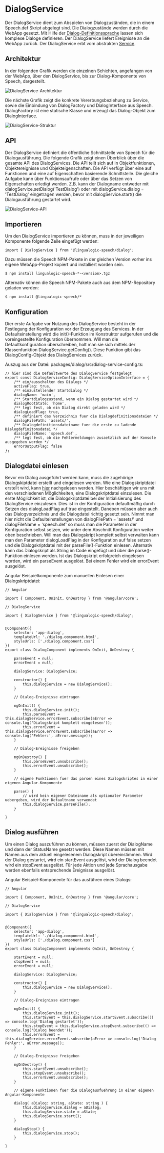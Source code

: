 # DialogService

Der DialogService dient zum Abspielen von Dialogzuständen, die in einem Speech.def Skript abgelegt sind. Die Dialogzustände werden durch die WebApp gesetzt. Mit Hilfe der [Dialog-Definitionssprache](./DialogScript.md) lassen sich komplexe Dialoge definieren. Der DialogService liefert Ereignisse an die WebApp zurück. Der DialogService erbt vom abstrakten [Service](./../service/Service.md).


## Architektur

In der folgenden Grafik werden die einzelnen Schichten, angefangen von der WebApp, über den DialogService, bis zur Dialog-Komponente von Speech, dargestellt.

![DialogService-Architektur](DialogService-1.gif)


Die nächste Grafik zeigt die konkrete Vererbungsbeziehung zu Service, sowie die Einbindung von DialogFactory und DialogInterface aus Speech. DialogFactory ist eine statische Klasse und erzeugt das Dialog-Objekt zum DialogInterface. 


![DialogService-Struktur](DialogService-2.gif)


## API

Der DialogService definiert die öffentliche Schnittstelle von Speech für die Dialogausführung. Die folgende Grafik zeigt einen Überblick über die gesamte API des DialogServices. Die API teilt sich auf in Objektfunktionen, Objektereignisse und Objekteigenschaften. Die API verfügt über eine auf Funktionen und eine auf Eigenschaften basierende Schnittstelle. Die gleiche Aufgabe kann über Funktionsaufrufe oder über das Setzen von Eigenschaften erledigt werden. Z.B. kann der Dialogname entweder mit dialogService.setDialog('TestDialog') oder mit dialogService.dialog = 'TestDialog' eingetragen werden, bevor mit dialogService.start() die Dialogausführung gestartet wird.

![DialogService-API](DialogService-3.gif)


## Importieren

Um den DialogService importieren zu können, muss in der jeweiligen Komponente folgende Zeile eingefügt werden:

	import { DialogService } from '@lingualogic-speech/dialog';
	
Dazu müssen die Speech NPM-Pakete in der gleichen Version vorher ins eigene WebApp-Projekt kopiert und installiert worden sein.

	$ npm install lingualogic-speech-*-<version>.tgz

Alternativ können die Speech NPM-Pakete auch aus dem NPM-Repository geladen werden:

	$ npm install @lingualogic-speech/*
 

## Konfiguration

Dier erste Aufgabe vor Nutzung des DialogService besteht in der Festlegung der Konfiguration vor der Erzeugung des Services. In der Defaulteinstellung wird die init()-Funktion im Konstruktor aufgerufen und die voreingestellte Konfiguration übernommen. Will man die Defaultkonfiguration überschreiben, holt man sie sich mittels der Klassenfunktion DialogService.getConfig(). Diese Funktion gibt das DialogConfig-Objekt des DialogServices zurück. 

Auszug aus der Datei: packages/dialog/src/dialog-service-config.ts:

	// hier sind die Defaultwerte des DialogService festgelegt	
	export const DialogServiceConfig: DialogServiceOptionInterface = {
	    /** ein/ausschalten des Dialogs */
	    activeFlag: true,
	    /** einzustellender Startdialog */
	    dialogName: 'main',
	    /** Startdialogzustand, wenn ein Dialog gestartet wird */
	    dialogRootState: 'home',
	    /** legt fest, ob ein Dialog direkt geladen wird */
	    dialogLoadFlag: true,
	    /** definiert das Verzeichnis fuer die Dialogdefinitionsdateien */
	    dialogFilePath: 'assets/',
	    /** Dialogdefinitionsdateiname fuer die erste zu ladende Dialogdefinitonsdatei */
	    dialogFileName: 'speech.def',
	    /** legt fest, ob die Fehlermeldungen zusaetzlich auf der Konsole ausgegeben werden */
	    errorOutputFlag: false
	};


## Dialogdatei einlesen

Bevor ein Dialog ausgeführt werden kann, muss die zugehörige Dialogskiptdatei erstellt und eingelesen werden. Wie eine Dialogskriptdatei erstellt wird, kann [hier](./DialogScript.md) nachgelesen werden. Hier beschäftigen wir uns mit den verschiedenen Möglichkeiten, eine Dialogskriptdatei einzulesen. Die erste Möglichkeit ist, die Dialogskriptdatei bei der Initialisierung des DialogService einzulesen. Dies ist in der Konfiguration defaultmäßig durch Setzen des dialogLoadFlag auf true eingestellt. Daneben müssen aber auch das Dialogverzeichnis und die Dialogdatei richtig gesetzt sein. Nimmt man hier nicht die Defaulteinstellungen von dialogFilePath = 'assets/' und dialogFileName = 'speech.def' so muss man die Parameter in der Konfiguration selbst setzen, wie unter dem Abschnitt Konfiguration weiter oben beschrieben. Will man das Dialogskript komplett selbst verwalten kann man den Parameter dialogLoadFlag in der Konfiguration auf false setzen und die Dialogskriptdatei mit der parseFile()-Funktion einlesen. Alternativ kann das Dialogskript als String im Code eingefügt und über die parse()-Funktion einlesen werden. Ist das Dialogskript erfolgreich eingelesen worden, wird ein parseEvent ausgelöst. Bei einem Fehler wird ein errorEvent ausgelöst.

Angular Beispielkomponente zum manuellen Einlesen einer Dialogskriptdatei:
 
 	// Angular
 	
	import { Component, OnInit, OnDestroy } from '@angular/core';

	// DialogService 
		
	import { DialogService } from '@lingualogic-speech/dialog';

	
	@Component({
		selector: 'app-dialog',
		templateUrl: './dialog.component.html',
		styleUrls: ['./dialog.component.css']
	})
	export class DialogComponent implements OnInit, OnDestroy {
	
		parseEvent = null;
		errorEvent = null;
		
		dialogService: DialogService;
	
		constructor() {
			this.dialogService = new DialogService();
		}
		
		// Dialog-Ereignisse eintragen
				
		ngOnInit() {
			this.dialogService.init();
			this.parseEvent = this.dialogService.errorEvent.subscribe(aError => console.log('Dialogskript komplett eingelesen'));
			this.errorEvent = this.dialogService.errorEvent.subscribe(aError => console.log('Fehler:', aError.message));
		}

		// Dialog-Ereignisse freigeben
		
		ngOnDestroy() {
			this.parseEvent.unsubscribe();
			this.errorEvent.unsubscribe();
		}

		// eigene Funktionen fuer das parsen eines Dialogskriptes in einer eigenen Angular-Komponente

		parse() {
			// wird kein eigener Dateiname als optionaler Parameter uebergeben, wird der Defaultname verwendet
			this.dialogService.parseFile();
		}

	}


## Dialog ausführen

Um einen Dialog auszuführen zu können, müssen zuerst der DialogName und dann der StatusName gesetzt werden.
Diese Namen müssen mit Namen aus dem aktuell eingelesenem Dialogskript übereinstimmen. Wird der Dialog gestartet, wird ein startEvent ausgelöst, wird der Dialog beendet wird ein stopEvent ausgelöst. Für jede Aktion und jede Sprachausgabe werden ebenfalls entsprechende Ereignisse ausgelöst.

Angular Beispiel-Komponente für das ausführen eines Dialogs:

	// Angular
	
	import { Component, OnInit, OnDestroy } from '@angular/core';

	// DialogService 
		
	import { DialogService } from '@lingualogic-speech/dialog';

	
	@Component({
		selector: 'app-dialog',
		templateUrl: './dialog.component.html',
		styleUrls: ['./dialog.component.css']
	})
	export class DialogComponent implements OnInit, OnDestroy {
	
		startEvent = null;
		stopEvent = null;
		errorEvent = null;
		
		dialogService: DialogService;
	
		constructor() {
			this.dialogService = new DialogService();
		}
		
		// Dialog-Ereignisse eintragen
				
		ngOnInit() {
			this.dialogService.init();
			this.startEvent = this.dialogService.startEvent.subscribe(() => console.log('Dialog gestartet'));
			this.stopEvent = this.dialogService.stopEvent.subscribe(() => console.log('Dialog beendet'));
			this.errorEvent = this.dialogService.errorEvent.subscribe(aError => console.log('Dialog Fehler:', aError.message));
		}

		// Dialog-Ereignisse freigeben
		
		ngOnDestroy() {
			this.startEvent.unsubscribe();
			this.stopEvent.unsubscribe();
			this.errorEvent.unsubscribe();
		}

		// eigene Funktionen fuer die Dialogausfuehrung in einer eigenen Angular-Komponente

		dialog( aDialog: string, aState: string ) {
			this.dialogService.dialog = aDialog;
			this.dialogService.state = aState;
			this.dialogService.start();
		}
		
		dialogStop() {
			this.dialogService.stop();
		}

	}
